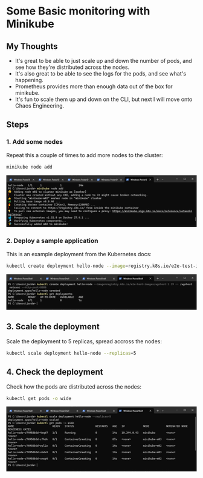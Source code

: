 # Some Basic monitoring with Minikube

## My Thoughts
- It's great to be able to just scale up and down the number of pods, and see how they're distributed across the nodes.
- It's also great to be able to see the logs for the pods, and see what's happening.
- Prometheus provides more than enough data out of the box for minikube.
- It's fun to scale them up and down on the CLI, but next I will move onto Chaos Engineering.

## Steps

### 1. Add some nodes

Repeat this a couple of times to add more nodes to the cluster:

```bash
minikube node add
```
![](./screenshots/add-node.png)

### 2. Deploy a sample application

This is an example deployment from the Kubernetes docs:

```bash
kubectl create deployment hello-node --image=registry.k8s.io/e2e-test-images/agnhost:2.39 -- /agnhost netexec --http-port=8080
```

![](./screenshots/get-deployments.png)


## 3. Scale the deployment

Scale the deployment to 5 replicas, spread accross the nodes:

```bash
kubectl scale deployment hello-node --replicas=5
```

## 4. Check the deployment

Check how the pods are distributed across the nodes:

```bash
kubectl get pods -o wide
```
![](./screenshots/scaled-deployment.png)






